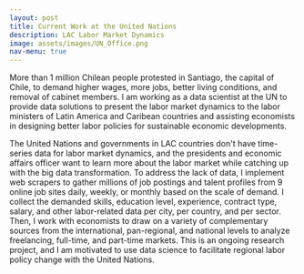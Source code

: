 ```yaml
---
layout: post
title: Current Work at the United Nations
description: LAC Labor Market Dynamics 
image: assets/images/UN_Office.png
nav-menu: true
---
```

More than 1 million Chilean people protested in Santiago, the capital of Chile, to demand higher wages, more jobs, better living conditions, and removal of cabinet members. I am working as a data scientist at the UN to provide data solutions to present the labor market dynamics to the labor ministers of Latin America and Caribean countries and assisting economists in designing better labor policies for sustainable economic developments.

The United Nations and governments in LAC countries don't have time-series data for labor market dynamics, and the presidents and economic affairs officer want to learn more about the labor market while catching up with the big data transformation. To address the lack of data, I implement web scrapers to gather millions of job postings and talent profiles from 9 online job sites daily, weekly, or monthly based on the scale of demand. I collect the demanded skills, education level, experience, contract type, salary, and other labor-related data per city, per country, and per sector. Then, I work with economists to draw on a variety of complementary sources from the international, pan-regional, and national levels to analyze freelancing, full-time, and part-time markets. This is an ongoing research project, and I am motivated to use data science to facilitate regional labor policy change with the United Nations.
